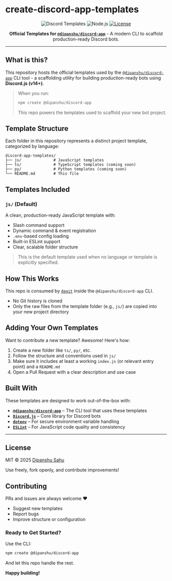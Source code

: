 # create-discord-app-templates

<div align="center">

![Discord Templates](https://img.shields.io/badge/Discord-Templates-5865F2?style=for-the-badge\&logo=discord\&logoColor=white)
![Node.js](https://img.shields.io/badge/Node.js-24%2B-339933?style=for-the-badge\&logo=node.js\&logoColor=white)
[![License](https://img.shields.io/badge/License-MIT-yellow?style=for-the-badge\&logo=open-source-initiative\&logoColor=white)](https://opensource.org/licenses/MIT)

**Official Templates for [`@dipanshu/discord-app`](https://github.com/dipanshu447/create-discord-app)** - A modern CLI to scaffold production-ready Discord bots.

</div>

---

## What is this?

This repository hosts the official templates used by the [`@dipanshu/discord-app`](https://github.com/dipanshu447/create-discord-app) CLI tool - a scaffolding utility for building production-ready bots using **Discord.js (v14+)**.

> When you run:
>
> ```bash
> npm create @dipanshu/discord-app
> ```
>
> This repo powers the templates used to scaffold your new bot project.

## Template Structure

Each folder in this repository represents a distinct project template, categorized by language:

```
discord-app-templates/
├── js/              # JavaScript templates
├── ts/              # TypeScript templates (coming soon)
├── py/              # Python templates (coming soon)
└── README.md        # This file
```

## Templates Included

### `js/` (Default)

A clean, production-ready JavaScript template with:

* Slash command support
* Dynamic command & event registration
* `.env`-based config loading
* Built-in ESLint support
* Clear, scalable folder structure

> This is the default template used when no language or template is explicitly specified.

## How This Works

This repo is consumed by [`degit`](https://github.com/Rich-Harris/degit) inside the `@dipanshu/discord-app` CLI.

* No Git history is cloned
* Only the raw files from the template folder (e.g., `js/`) are copied into your new project directory

## Adding Your Own Templates

Want to contribute a new template? Awesome! Here's how:

1. Create a new folder like `ts/`, `py/`, etc.
2. Follow the structure and conventions used in `js/`
3. Make sure it includes at least a working `index.js` (or relevant entry point) and a `README.md`
4. Open a Pull Request with a clear description and use case

## Built With

These templates are designed to work out-of-the-box with:

* **[`@dipanshu/discord-app`](https://github.com/dipanshu447/create-discord-app)** – The CLI tool that uses these templates
* **[`Discord.js`](https://discord.js.org)** – Core library for Discord bots
* **[`dotenv`](https://www.npmjs.com/package/dotenv)** – For secure environment variable handling
* **[`ESLint`](https://eslint.org/)** – For JavaScript code quality and consistency

---

## License

MIT © 2025 [Dipanshu Sahu](https://github.com/dipanshu447)

Use freely, fork openly, and contribute improvements!

## Contributing

PRs and issues are always welcome ❤️

* Suggest new templates
* Report bugs
* Improve structure or configuration


### Ready to Get Started?

Use the CLI:

```bash
npm create @dipanshu/discord-app
```

And let this repo handle the rest.

**Happy building!**